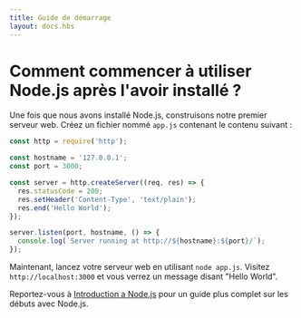 ```yaml
---
title: Guide de démarrage
layout: docs.hbs
---
```


# Comment commencer à utiliser Node.js après l'avoir installé ?

Une fois que nous avons installé Node.js, construisons notre premier serveur web.
Créez un fichier nommé `app.js` contenant le contenu suivant :

```javascript
const http = require('http');

const hostname = '127.0.0.1';
const port = 3000;

const server = http.createServer((req, res) => {
  res.statusCode = 200;
  res.setHeader('Content-Type', 'text/plain');
  res.end('Hello World');
});

server.listen(port, hostname, () => {
  console.log(`Server running at http://${hostname}:${port}/`);
});
```

Maintenant, lancez votre serveur web en utilisant `node app.js`. Visitez `http://localhost:3000` et vous verrez un message disant "Hello World".

Reportez-vous à [Introduction a Node.js](https://nodejs.dev/fr/learn/) pour un guide plus complet sur les débuts avec Node.js.
